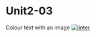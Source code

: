# Unit2-03
Colour text with an image
[![linter](https://github.com/Matti-Benvenuti/Unit2-03/workflows/linter/badge.svg)](https://github.com/marketplace/actions/super-linter) 
